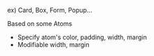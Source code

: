 ex) Card, Box, Form, Popup...

Based on some Atoms

- Specify atom's color, padding, width, margin
- Modifiable width, margin

